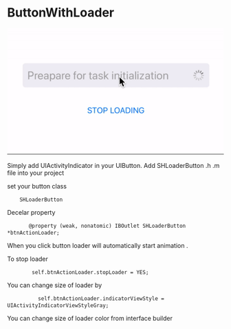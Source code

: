 # ButtonWithLoader


![Alt Loader](https://github.com/sourov2008/ButtonWithLoader/blob/master/ButtonWithLoader/Demo.gif)


Simply add UIActivityIndicator in your UIButton.
Add SHLoaderButton .h .m file  into your project

set your button class 
        
        SHLoaderButton
        
Decelar property   
      
           @property (weak, nonatomic) IBOutlet SHLoaderButton *btnActionLoader;

        
When you click button loader will automatically start animation .

To stop loader 

            self.btnActionLoader.stopLoader = YES;


You can change size of loader by 

              self.btnActionLoader.indicatorViewStyle = UIActivityIndicatorViewStyleGray;
              
You can change size of loader color from interface builder 
